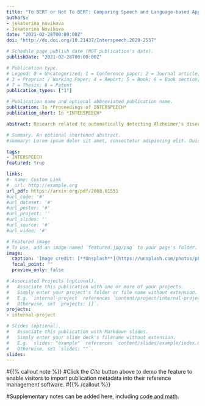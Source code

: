 ```yaml
---
title: "To BERT or Not To BERT: Comparing Speech and Language-based Approaches for Alzheimer's Disease Detection"
authors:
- jekaterina_novikova
- Jekaterina Novikova
date: "2021-02-28T00:00:00Z"
doi: "http://dx.doi.org/10.21437/Interspeech.2020-2557"

# Schedule page publish date (NOT publication's date).
publishDate: "2021-02-28T00:00:00Z"

# Publication type.
# Legend: 0 = Uncategorized; 1 = Conference paper; 2 = Journal article;
# 3 = Preprint / Working Paper; 4 = Report; 5 = Book; 6 = Book section;
# 7 = Thesis; 8 = Patent
publication_types: ["1"]

# Publication name and optional abbreviated publication name.
publication: In *Proceedings of INTERSPEECH*
publication_short: In *INTERSPEECH*

abstract: Research related to automatically detecting Alzheimer's disease (AD) is important, given the high prevalence of AD and the high cost of traditional methods. Since AD significantly affects the content and acoustics of spontaneous speech, natural language processing and machine learning provide promising techniques for reliably detecting AD. We compare and contrast the performance of two such approaches for AD detection on the recent ADReSS challenge dataset: 1) using domain knowledge-based hand-crafted features that capture linguistic and acoustic phenomena, and 2) fine-tuning Bidirectional Encoder Representations from Transformer (BERT)-based sequence classification models. We also compare multiple feature-based regression models for a neuropsychological score task in the challenge. We observe that fine-tuned BERT models, given the relative importance of linguistics in cognitive impairment detection, outperform feature-based approaches on the AD detection task.

# Summary. An optional shortened abstract.
#summary: Lorem ipsum dolor sit amet, consectetur adipiscing elit. Duis posuere tellus ac convallis placerat. Proin tincidunt magna sed ex sollicitudin #condimentum.

tags:
- INTERSPEECH
featured: true

links:
#- name: Custom Link
#  url: http://example.org
url_pdf: https://arxiv.org/pdf/2008.01551
#url_code: '#'
#url_dataset: '#'
#url_poster: '#'
#url_project: ''
#url_slides: ''
#url_source: '#'
#url_video: '#'

# Featured image
# To use, add an image named `featured.jpg/png` to your page's folder. 
image:
  caption: 'Image credit: [**Unsplash**](https://unsplash.com/photos/pLCdAaMFLTE)'
  focal_point: ""
  preview_only: false

# Associated Projects (optional).
#   Associate this publication with one or more of your projects.
#   Simply enter your project's folder or file name without extension.
#   E.g. `internal-project` references `content/project/internal-project/index.md`.
#   Otherwise, set `projects: []`.
projects:
- internal-project

# Slides (optional).
#   Associate this publication with Markdown slides.
#   Simply enter your slide deck's filename without extension.
#   E.g. `slides: "example"` references `content/slides/example/index.md`.
#   Otherwise, set `slides: ""`.
slides:
---
```


#{{% callout note %}}
#Click the *Cite* button above to demo the feature to enable visitors to import publication metadata into their reference management software.
#{{% /callout %}}

#Supplementary notes can be added here, including [code and math](https://sourcethemes.com/academic/docs/writing-markdown-latex/).
